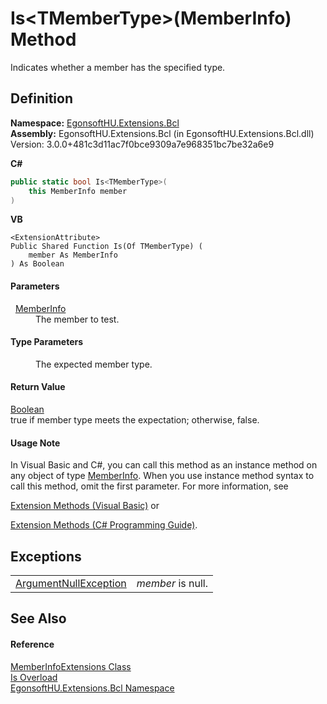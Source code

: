 # Is&lt;TMemberType&gt;(MemberInfo) Method


Indicates whether a member has the specified type.



## Definition
**Namespace:** <a href="N_EgonsoftHU_Extensions_Bcl.md">EgonsoftHU.Extensions.Bcl</a>  
**Assembly:** EgonsoftHU.Extensions.Bcl (in EgonsoftHU.Extensions.Bcl.dll) Version: 3.0.0+481c3d11ac7f0bce9309a7e968351bc7be32a6e9

**C#**
``` C#
public static bool Is<TMemberType>(
	this MemberInfo member
)

```
**VB**
``` VB
<ExtensionAttribute>
Public Shared Function Is(Of TMemberType) ( 
	member As MemberInfo
) As Boolean
```



#### Parameters
<dl><dt>  <a href="https://learn.microsoft.com/dotnet/api/system.reflection.memberinfo" target="_blank" rel="noopener noreferrer">MemberInfo</a></dt><dd>The member to test.</dd></dl>

#### Type Parameters
<dl><dt /><dd>The expected member type.</dd></dl>

#### Return Value
<a href="https://learn.microsoft.com/dotnet/api/system.boolean" target="_blank" rel="noopener noreferrer">Boolean</a>  
true if member type meets the expectation; otherwise, false.

#### Usage Note
In Visual Basic and C#, you can call this method as an instance method on any object of type <a href="https://learn.microsoft.com/dotnet/api/system.reflection.memberinfo" target="_blank" rel="noopener noreferrer">MemberInfo</a>. When you use instance method syntax to call this method, omit the first parameter. For more information, see <a href="https://docs.microsoft.com/dotnet/visual-basic/programming-guide/language-features/procedures/extension-methods" target="_blank" rel="noopener noreferrer">

Extension Methods (Visual Basic)</a> or <a href="https://docs.microsoft.com/dotnet/csharp/programming-guide/classes-and-structs/extension-methods" target="_blank" rel="noopener noreferrer">

Extension Methods (C# Programming Guide)</a>.

## Exceptions
<table>
<tr>
<td><a href="https://learn.microsoft.com/dotnet/api/system.argumentnullexception" target="_blank" rel="noopener noreferrer">ArgumentNullException</a></td>
<td><em>member</em> is null.</td></tr>
</table>

## See Also


#### Reference
<a href="T_EgonsoftHU_Extensions_Bcl_MemberInfoExtensions.md">MemberInfoExtensions Class</a>  
<a href="Overload_EgonsoftHU_Extensions_Bcl_MemberInfoExtensions_Is.md">Is Overload</a>  
<a href="N_EgonsoftHU_Extensions_Bcl.md">EgonsoftHU.Extensions.Bcl Namespace</a>  
